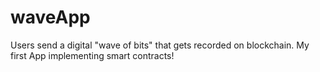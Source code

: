 # waveApp
Users send a digital "wave of bits" that gets recorded on blockchain. My first App implementing smart contracts! 
